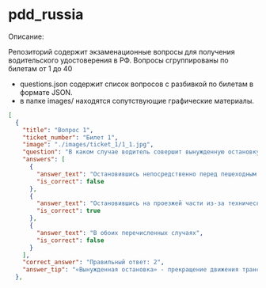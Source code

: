 # pdd_russia

Описание:

Репозиторий содержит экзаменационные вопросы для получения водительского удостоверения в РФ.
Вопросы сгруппированы по билетам от 1 до 40

* questions.json содержит список вопросов с разбивкой по билетам в формате JSON.
* в папке images/ находятся сопутствующие графические материалы. 

```json
[
  {
    "title": "Вопрос 1",
    "ticket_number": "Билет 1",
    "image": "./images/ticket_1/1_1.jpg",
    "question": "В каком случае водитель совершит вынужденную остановку?",
    "answers": [
      {
        "answer_text": "Остановившись непосредственно перед пешеходным переходом, чтобы уступить дорогу пешеходу",
        "is_correct": false
      },
      {
        "answer_text": "Остановившись на проезжей части из-за технической неисправности транспортного средства",
        "is_correct": true
      },
      {
        "answer_text": "В обоих перечисленных случаях",
        "is_correct": false
      }
    ],
    "correct_answer": "Правильный ответ: 2",
    "answer_tip": "«Вынужденная остановка» - прекращение движения транспортного средства, связанное с его технической неисправностью, опасностью, создаваемой перевозимым грузом, состоянием водителя (пассажира) или появления препятствия на дороге. (Пункт 1.2 ПДД, термин «Вынужденная остановка»)"
  },
```